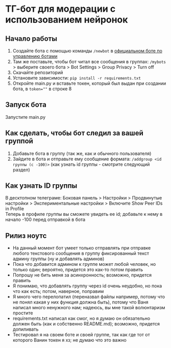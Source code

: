 # ТГ-бот для модерации с использованием нейронок 
## Начало работы
1. Создайте бота с помощью команды `/newbot` в [официальном боте по управлению ботами](https://t.me/BotFather)
2. Там же поставьте, чтобы бот читал все сообщения в группах: `/mybots` > выберите своего бота > Bot Settings > Group Privacy > Turn off
3. Скачайте репозиторий
4. Установите зависимости: `pip install -r requirements.txt`
4. Откройте main.py и вставьте токен, который был выдан при создании бота, в `token=""` в строке 8
## Запуск бота
Запустите main.py
## Как сделать, чтобы бот следил за вашей группой
1. Добавьте бота в группу (так же, как и обычного пользователя)
2. Зайдите в бота и отправьте ему сообщение формата: `/addgroup <id группы (с -100)>` (как узнать id группы - смотрите следующий раздел)
## Как узнать ID группы
В десктопном телеграме: Боковая панель > Настройки > Продвинутые настройки > Экспериментальные настройки > Включите Show Peer IDs in Profile  
Теперь в профиле группы вы сможете увидеть ee id; добавьте к нему в начало -100 перед отправкой в бота
## Рилиз ноутс
* На данный момент бот умеет только отправлять при отправке любого текстового сообщения в группу фиксированный текст админу группы (ну и добавлять админов)
* Пока что добавится админом к группе может любой человек, но только один; вероятно, придется это как-то потом править
* Попрошу не бить меня за асинхронность; возможно, придется править
* Я понимаю, что добавлять группу через id очень неудобно, но пока что как есть; потом, наверное, поправим
* Я много чего перелопатил (переназвал файлы например, потому что не понял какая у них функция должна быть), потому что Ваня написал много ненужного нам; надеюсь, вы мне такой волюнтаризм простите
* requirements.txt написал как смог, но я думаю он обязательно должен быть (как и собственно README.md); возможно, придется допиливать
* Тестировал я на своем боте и своей группе, так как где тот от которого Ванин токен я хз; не думаю что это важно